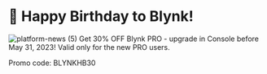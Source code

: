 # 🎉 Happy Birthday to Blynk!
![platform-news (5)](https://github.com/blynkkk/news/assets/120122081/de20e20e-4a5f-47cf-9191-ea53f9a73f68)
Get 30% OFF Blynk PRO - upgrade in Console before May 31, 2023! Valid only for the new PRO users. 

Promo code: BLYNKHB30
